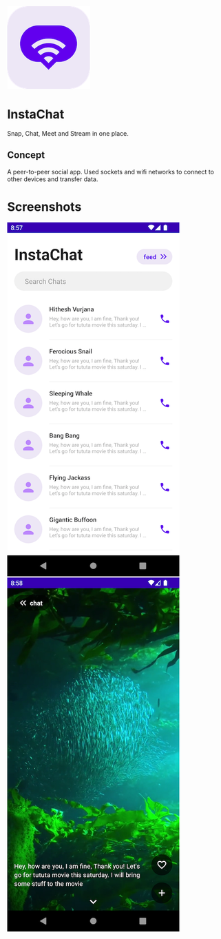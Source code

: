 ![alt text](https://github.com/Singularity-Coder/InstaChat/blob/main/assets/logo192.png)
# InstaChat
Snap, Chat, Meet and Stream in one place.

## Concept
A peer-to-peer social app. Used sockets and wifi networks to connect to other devices and transfer data.

# Screenshots
![alt text](https://github.com/Singularity-Coder/InstaChat/blob/main/assets/ss1.png)
![alt text](https://github.com/Singularity-Coder/InstaChat/blob/main/assets/ss2.png)